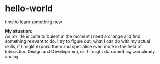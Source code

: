 # hello-world
time to learn something new

<b>My situation:</b></br>
As my life is quite turbulent at the moment i need a change and find something relevant to do.
I try to figure out, what I can do with my actual skills, if I might expand them and specialise even more in the field of Interaction Design and Development, or if I might do something completely analog.
